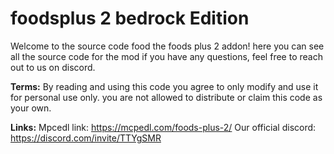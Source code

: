 # foodsplus 2 bedrock Edition
 
 Welcome to the source code food the foods plus 2 addon! here you can see all the source code for the mod
 if you have any questions, feel free to reach out to us on discord.
 
 **Terms:**
 By reading and using this code you agree to only modify and use it for personal use only. you are not allowed
 to distribute or claim this code as your own.
 
 **Links:**
 Mpcedl link: https://mcpedl.com/foods-plus-2/
 Our official discord: https://discord.com/invite/TTYgSMR
